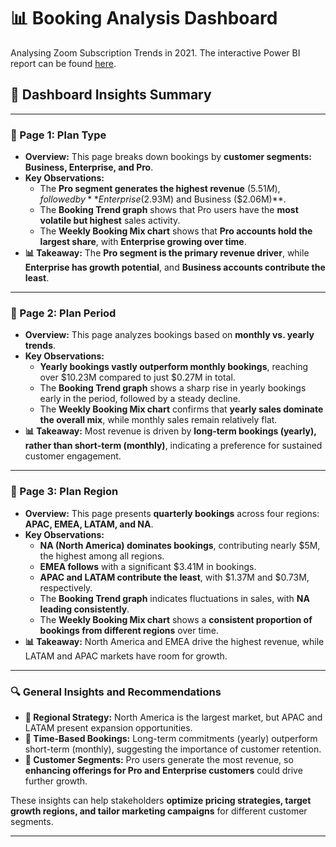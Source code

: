 # 📊 Booking Analysis Dashboard

Analysing Zoom Subscription Trends in 2021. The interactive Power BI report can be found [here](https://app.powerbi.com/view?r=eyJrIjoiNzE0NmQ3NzQtOWI4MC00NDgxLTk0YjEtYmQ1M2QxMDA5NmRhIiwidCI6Ijc1ZGNjYmU1LWRjMTUtNDEwNS1iM2JiLTljZDBlN2E3YTY5MiJ9&pageName=8ac1c0737d69a0932cea). 

## 📌 Dashboard Insights Summary
---

### **📍 Page 1: Plan Type**
- **Overview:** This page breaks down bookings by **customer segments: Business, Enterprise, and Pro**.
- **Key Observations:**
  - The **Pro segment generates the highest revenue** ($5.51M), followed by **Enterprise ($2.93M) and Business ($2.06M)**.
  - The **Booking Trend graph** shows that Pro users have the **most volatile but highest** sales activity.
  - The **Weekly Booking Mix chart** shows that **Pro accounts hold the largest share**, with **Enterprise growing over time**.
- **📊 Takeaway:** The **Pro segment is the primary revenue driver**, while **Enterprise has growth potential**, and **Business accounts contribute the least**.

---

### **📍 Page 2: Plan Period**
- **Overview:** This page analyzes bookings based on **monthly vs. yearly trends**.
- **Key Observations:**
  - **Yearly bookings vastly outperform monthly bookings**, reaching over $10.23M compared to just $0.27M in total.
  - The **Booking Trend graph** shows a sharp rise in yearly bookings early in the period, followed by a steady decline.
  - The **Weekly Booking Mix chart** confirms that **yearly sales dominate the overall mix**, while monthly sales remain relatively flat.
- **📊 Takeaway:** Most revenue is driven by **long-term bookings (yearly), rather than short-term (monthly)**, indicating a preference for sustained customer engagement.

---

### **📍 Page 3: Plan Region**
- **Overview:** This page presents **quarterly bookings** across four regions: **APAC, EMEA, LATAM, and NA**.
- **Key Observations:**
  - **NA (North America) dominates bookings**, contributing nearly $5M, the highest among all regions.
  - **EMEA follows** with a significant $3.41M in bookings.
  - **APAC and LATAM contribute the least**, with $1.37M and $0.73M, respectively.
  - The **Booking Trend graph** indicates fluctuations in sales, with **NA leading consistently**.
  - The **Weekly Booking Mix chart** shows a **consistent proportion of bookings from different regions** over time.
- **📊 Takeaway:** North America and EMEA drive the highest revenue, while LATAM and APAC markets have room for growth.

---

### **🔍 General Insights and Recommendations**
- **📌 Regional Strategy:** North America is the largest market, but APAC and LATAM present expansion opportunities.
- **📌 Time-Based Bookings:** Long-term commitments (yearly) outperform short-term (monthly), suggesting the importance of customer retention.
- **📌 Customer Segments:** Pro users generate the most revenue, so **enhancing offerings for Pro and Enterprise customers** could drive further growth.

These insights can help stakeholders **optimize pricing strategies, target growth regions, and tailor marketing campaigns** for different customer segments.

---


